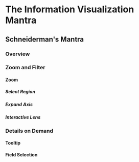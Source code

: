 # The Information Visualization Mantra

## Schneiderman's Mantra

### Overview

### Zoom and Filter

#### Zoom

##### Select Region

##### Expand Axis

##### Interactive Lens

### Details on Demand

#### Tooltip

#### Field Selection

